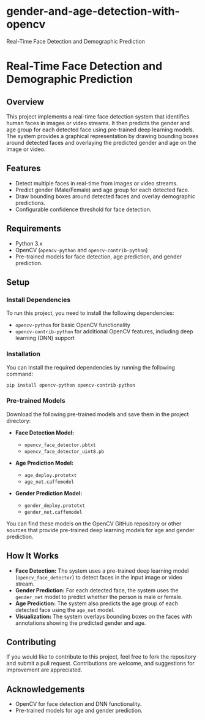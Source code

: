 # gender-and-age-detection-with-opencv
Real-Time Face Detection and Demographic Prediction
# Real-Time Face Detection and Demographic Prediction

## Overview

This project implements a real-time face detection system that identifies human faces in images or video streams. It then predicts the gender and age group for each detected face using pre-trained deep learning models. The system provides a graphical representation by drawing bounding boxes around detected faces and overlaying the predicted gender and age on the image or video.

## Features
- Detect multiple faces in real-time from images or video streams.
- Predict gender (Male/Female) and age group for each detected face.
- Draw bounding boxes around detected faces and overlay demographic predictions.
- Configurable confidence threshold for face detection.

## Requirements
- Python 3.x
- OpenCV (`opencv-python` and `opencv-contrib-python`)
- Pre-trained models for face detection, age prediction, and gender prediction.

## Setup

### Install Dependencies

To run this project, you need to install the following dependencies:

- `opencv-python` for basic OpenCV functionality
- `opencv-contrib-python` for additional OpenCV features, including deep learning (DNN) support

### Installation

You can install the required dependencies by running the following command:

```bash
pip install opencv-python opencv-contrib-python
```

### Pre-trained Models

Download the following pre-trained models and save them in the project directory:

- **Face Detection Model:**
  - `opencv_face_detector.pbtxt`
  - `opencv_face_detector_uint8.pb`

- **Age Prediction Model:**
  - `age_deploy.prototxt`
  - `age_net.caffemodel`

- **Gender Prediction Model:**
  - `gender_deploy.prototxt`
  - `gender_net.caffemodel`

You can find these models on the OpenCV GitHub repository or other sources that provide pre-trained deep learning models for age and gender prediction.

## How It Works

- **Face Detection:** The system uses a pre-trained deep learning model (`opencv_face_detector`) to detect faces in the input image or video stream.
- **Gender Prediction:** For each detected face, the system uses the `gender_net` model to predict whether the person is male or female.
- **Age Prediction:** The system also predicts the age group of each detected face using the `age_net` model.
- **Visualization:** The system overlays bounding boxes on the faces with annotations showing the predicted gender and age.

## Contributing

If you would like to contribute to this project, feel free to fork the repository and submit a pull request. Contributions are welcome, and suggestions for improvement are appreciated.


## Acknowledgements

- OpenCV for face detection and DNN functionality.
- Pre-trained models for age and gender prediction.


